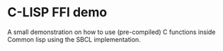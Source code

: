 # C-LISP FFI demo
A small demonstration on how to use (pre-compiled) C functions inside Common lisp using the SBCL implementation.

